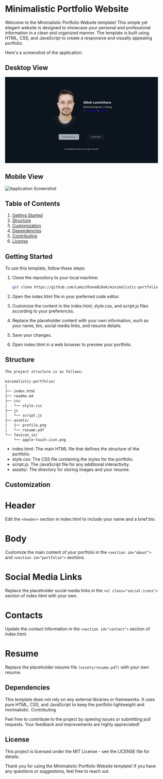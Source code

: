 # Minimalistic Portfolio Website

Welcome to the Minimalistic Portfolio Website template! This simple yet elegant website is designed to showcase your personal and professional information in a clean and organized manner. The template is built using HTML, CSS, and JavaScript to create a responsive and visually appealing portfolio.

Here's a screenshot of the application:
## Desktop View

![Application Screenshot](assets/web.png)

## Mobile View

![Application Screenshot](assets/mobile.png)


## Table of Contents

1. [Getting Started](#getting-started)
2. [Structure](#structure)
3. [Customization](#customization)
4. [Dependencies](#dependencies)
5. [Contributing](#contributing)
6. [License](#license)

## Getting Started

To use this template, follow these steps:

1. Clone the repository to your local machine:

   ```bash 
   git clone https://github.com/LamichhaneBibek/minimalistic-portfolio.git ```

2. Open the index.html file in your preferred code editor.

3. Customize the content in the index.html, style.css, and script.js files according to your preferences.

4. Replace the placeholder content with your own information, such as your name, bio, social media links, and resume details.

5. Save your changes.

6. Open index.html in a web browser to preview your portfolio.

## Structure

    The project structure is as follows:

    minimalistic-portfolio/
    │
    ├── index.html
    ├── readme.md
    ├── css
    │   └── style.css
    ├── js
    │   └── script.js
    ├── assets/
    │   ├── profile.png
    │   └── resume.pdf
    └── favicon_io/
        └── apple-touch-icon.png 

  -  index.html: The main HTML file that defines the structure of the portfolio.
  -  style.css: The CSS file containing the styles for the portfolio.
  -  script.js: The JavaScript file for any additional interactivity.
  -  assets/: The directory for storing images and your resume.

## Customization
# Header

Edit the ```<header>``` section in index.html to include your name and a brief bio.

# Body

Customize the main content of your portfolio in the ```<section id="about">``` and ```<section id="portfolio">``` sections.

# Social Media Links

Replace the placeholder social media links in the ```<ul class="social-icons">``` section of index.html with your own.

# Contacts

Update the contact information in the ```<section id="contact">``` section of index.html.

# Resume

Replace the placeholder resume file ```(assets/resume.pdf)``` with your own resume.

## Dependencies

This template does not rely on any external libraries or frameworks. It uses pure HTML, CSS, and JavaScript to keep the portfolio lightweight and minimalistic.
Contributing

Feel free to contribute to the project by opening issues or submitting pull requests. Your feedback and improvements are highly appreciated!

## License

This project is licensed under the MIT License - see the LICENSE file for details.

Thank you for using the Minimalistic Portfolio Website template! If you have any questions or suggestions, feel free to reach out.